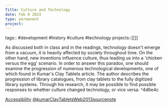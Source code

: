 ```yaml
---
Title: Culture and Technology
date: Feb 8 2023
type: permanent
project:
---
```


tags::  #development #history #culture #technology
projects::[[]]

As discussed both in class and in the readings, technology doesn't emerge from a vacuum, it is heavily affected by society throughout time. On the other hand, new inventions influence culture, thus leading us into a 'chicken versus the egg' scenario. In order to answer this paradox, one should examine the progression of numerous technological developments, one of which found in Kumar's Clay Tablets article. The author describes the progression of library catalogues, from clay tablets to the fully digitized library systems. Through his research, it may be possible to find possible responses to whether culture changed technology, or vice versa. ^4d6e4c

[Accessibility](Accessibility.md)
[@kumarClayTabletsWeb2013sourcenote](@kumarClayTabletsWeb2013sourcenote.md)

